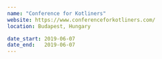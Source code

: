 ```yaml
---
name: "Conference for Kotliners"
website: https://www.conferenceforkotliners.com/
location: Budapest, Hungary

date_start: 2019-06-07
date_end:   2019-06-07
---
```

